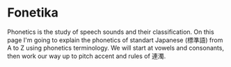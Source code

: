 # Fonetika

Phonetics is the study of speech sounds and their classification. On this page I'm going to explain the phonetics of standart Japanese (標準語) from A to Z using phonetics terminology. We will start at vowels and consonants, then work our way up to pitch accent and rules of 連濁.
